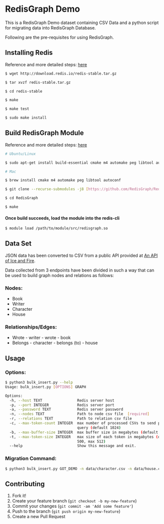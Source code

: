 # RedisGraph Demo

This is a RedisGraph Demo dataset containing CSV Data and a python script for migrating data into RedisGraph Database.

Following are the pre-requisites for using RedisGraph.

## Installing Redis
Reference and more detailed steps: [here](https://redis.io/download#installation)

```bash
$ wget http://download.redis.io/redis-stable.tar.gz

$ tar xvzf redis-stable.tar.gz

$ cd redis-stable

$ make

$ make test

$ sudo make install
```

## Build RedisGraph Module
Reference and more detailed steps: [here](https://oss.redislabs.com/redisgraph/)

```bash
# Ubuntu/Linux

$ sudo apt-get install build-essential cmake m4 automake peg libtool autoconf

# Mac

$ brew install cmake m4 automake peg libtool autoconf

$ git clone --recurse-submodules -j8 [https://github.com/RedisGraph/RedisGraph.git](https://github.com/RedisGraph/RedisGraph.git)

$ cd RedisGraph

$ make
```

#### Once build succeeds, load the module into the redis-cli
```bash
$ module load /path/to/module/src/redisgraph.so
```

## Data Set
JSON data has been converted to CSV from a public API provided at [An API of Ice and Fire](https://anapioficeandfire.com/).

Data collected from 3 endpoints have been divided in such a way that can be used to build graph nodes and relations as follows:
### Nodes:
* Book
* Writer
* Character
* House
### Relationships/Edges:
* Wrote - writer - wrote - book
* Belongs - character - belongs (to) - house

## Usage
### Options:
```bash
$ python3 bulk_insert.py --help
Usage: bulk_insert.py [OPTIONS] GRAPH

Options:
  -h, --host TEXT                Redis server host
  -p, --port INTEGER             Redis server port
  -a, --password TEXT            Redis server password
  -n, --nodes TEXT               Path to node csv file  [required]
  -r, --relations TEXT           Path to relation csv file
  -c, --max-token-count INTEGER  max number of processed CSVs to send per
                                 query (default 1024)
  -b, --max-buffer-size INTEGER  max buffer size in megabytes (default 2048)
  -t, --max-token-size INTEGER   max size of each token in megabytes (default
                                 500, max 512)
  --help                         Show this message and exit.
```
### Migration Command:
```bash
$ python3 bulk_insert.py GOT_DEMO -n data/character.csv -n data/house.csv -n data/book.csv -n data/writer.csv -r data/wrote.csv -r data/belongs.csv
```

## Contributing

1.  Fork it!
2.  Create your feature branch (`git checkout -b my-new-feature`)
3.  Commit your changes (`git commit -am 'Add some feature'`)
4.  Push to the branch (`git push origin my-new-feature`)
5.  Create a new Pull Request
